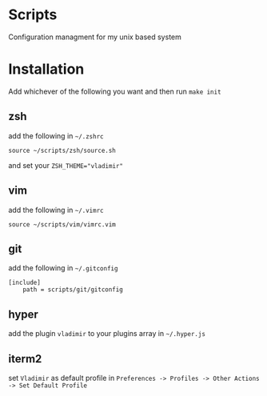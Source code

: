 # Scripts

Configuration managment for my unix based system

# Installation
Add whichever of the following you want and then run `make init`

## zsh
add the following in `~/.zshrc`
```
source ~/scripts/zsh/source.sh
```

and set your `ZSH_THEME="vladimir"`

## vim
add the following in `~/.vimrc`
```
source ~/scripts/vim/vimrc.vim
```

## git
add the following in `~/.gitconfig`
```
[include]
	path = scripts/git/gitconfig
```

## hyper
add the plugin `vladimir` to your plugins array in `~/.hyper.js`

## iterm2
set `Vladimir` as default profile in `Preferences -> Profiles -> Other Actions -> Set Default Profile`